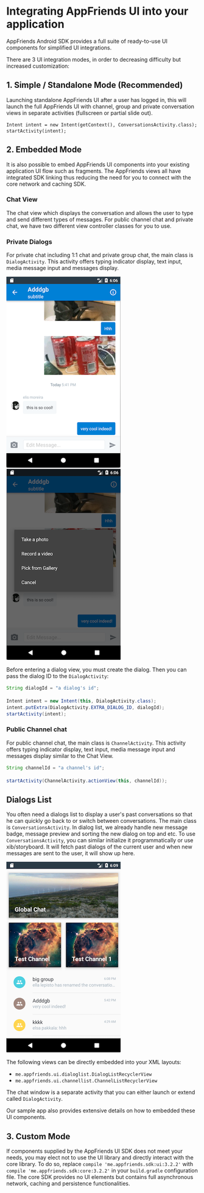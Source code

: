 # Integrating AppFriends UI into your application
AppFriends Android SDK provides a full suite of ready-to-use UI components for simplified UI integrations.

There are 3 UI integration modes, in order to decreasing difficulty but increased customization:
## 1. Simple / Standalone Mode (Recommended)
Launching standalone AppFriends UI after a user has logged in, this will launch the full AppFriends UI with channel, group and private conversation views in separate activities (fullscreen or partial slide out).
```
Intent intent = new Intent(getContext(), ConversationsActivity.class);
startActivity(intent);
```

## 2. Embedded Mode
It is also possible to embed AppFriends UI components into your existing application UI flow such as fragments. The AppFriends views all have integrated SDK linking thus reducing the need for you to connect with the core network and caching SDK.

### Chat View
The chat view which displays the conversation and allows the user to type and send different types of messages. For public channel chat and private chat, we have two different view controller classes for you to use.  

### Private Dialogs
For private chat including 1:1 chat and private group chat, the main class is `DialogActivity`. This activity offers typing indicator display, text input, media message input and messages display.

![image of dialog view](../images/screenshots/android_dialog_view_1.png)
![image of media input panel](../images/screenshots/android_dialog_view_2.png)

Before entering a dialog view, you must create the dialog. Then you can pass the dialog ID to the `DialogActivity`:
```Java
String dialogId = "a dialog's id";

Intent intent = new Intent(this, DialogActivity.class);
intent.putExtra(DialogActivity.EXTRA_DIALOG_ID, dialogId);
startActivity(intent);
```

### Public Channel chat
For public channel chat, the main class is `ChannelActivity`. This activity offers typing indicator display, text input, media message input and messages display similar to the Chat View.

```Java
String channelId = "a channel's id";

startActivity(ChannelActivity.actionView(this, channelId));
```

## Dialogs List
You often need a dialogs list to display a user's past conversations so that he can quickly go back to or switch between conversations. The main class is `ConversationsActivity`. In dialog list, we already handle new message badge, message preview and sorting the new dialog on top and etc. To use `ConversationsActivity`, you can similar initialize it programmatically or use xib/storyboard. It will fetch past dialogs of the current user and when new messages are sent to the user, it will show up here.

![image of dialog list](../images/screenshots/android_dialog_list.png)

The following views can be directly embedded into your XML layouts:

- `me.appfriends.ui.dialoglist.DialogListRecyclerView`
- `me.appfriends.ui.channellist.ChannelListRecyclerView`

The chat window is a separate activity that you can either launch or extend called `DialogActivity`.

Our sample app also provides extensive details on how to embedded these UI components.

## 3. Custom Mode
If components supplied by the AppFriends UI SDK does not meet your needs, you may elect not to use the UI library and directly interact with the core library. To do so, replace `compile 'me.appfriends.sdk:ui:3.2.2'` with `compile 'me.appfriends.sdk:core:3.2.2'` in your `build.gradle` configuration file. The core SDK provides no UI elements but contains full asynchronous network, caching and persistence functionalities.
